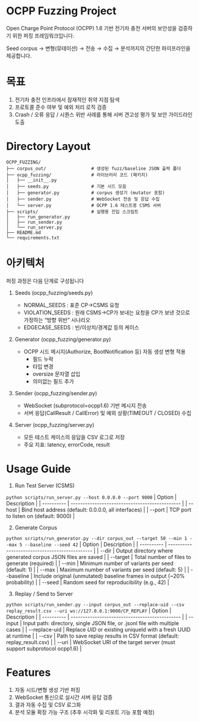 # OCPP Fuzzing Project
Open Charge Point Protocol (OCPP) 1.6 기반 전기차 충전 서버의 보안성을 검증하기 위한 퍼징 프레임워크입니다.

Seed corpus → 변형(뮤테이션) → 전송 → 수집 → 분석까지의 간단한 파이프라인을 제공합니다.

# 목표
1) 전기차 충전 인프라에서 잠재적인 취약 지점 탐색
2) 프로토콜 준수 여부 및 예외 처리 로직 검증
3) Crash / 오류 응답 / 시퀀스 위반 사례를 통해 서버 견고성 평가 및 보안 가이드라인 도출

# Directory Layout
```
OCPP_FUZZING/
├── corpus_out/                 # 생성된 fuzz/baseline JSON 출력 폴더
├── ocpp_fuzzing/               # 라이브러리 코드 (패키지)
│   ├── __init__.py
│   ├── seeds.py                # 기본 시드 모음
│   ├── generator.py            # corpus 생성기 (mutator 포함)
│   ├── sender.py               # WebSocket 전송 및 응답 수집
│   └── server.py               # OCPP 1.6 테스트용 CSMS 서버
├── scripts/                    # 실행용 진입 스크립트
│   ├── run_generator.py
│   ├── run_sender.py
│   └── run_server.py
├── README.md
└── requirements.txt
```
# 아키텍처
퍼징 과정은 다음 단계로 구성됩니다
1) Seeds (ocpp_fuzzing/seeds.py)
    - NORMAL_SEEDS : 표준 CP→CSMS 요청
    - VIOLATION_SEEDS : 원래 CSMS→CP가 보내는 요청을 CP가 보낸 것으로 가정하는 “방향 위반” 시나리오
    - EDGECASE_SEEDS : 빈/이상치/경계값 등의 케이스
2) Generator (ocpp_fuzzing/generator.py)
      - OCPP 시드 메시지(Authorize, BootNotification 등) 자동 생성
      변형 적용
        - 필드 누락
        - 타입 변경
        - oversize 문자열 삽입
        - 의미없는 필드 추가

4) Sender (ocpp_fuzzing/sender.py)
    - WebSocket (subprotocol=ocpp1.6) 기반 메시지 전송
    - 서버 응답(CallResult / CallError) 및 예외 상황(TIMEOUT / CLOSED) 수집

5) Server (ocpp_fuzzing/server.py)
    - 모든 테스트 케이스의 응답을 CSV 로그로 저장
    - 주요 지표: latency, errorCode, result

# Usage Guide
1) Run Test Server (CSMS)
   
```python scripts/run_server.py --host 0.0.0.0 --port 9000```
| Option    | Description                                    |
| ---------- | ---------------------------------------------- |
| --host | Bind host address (default: 0.0.0.0, all interfaces)                |
| --port | TCP port to listen on (default: 9000)                |

2) Generate Corpus

```python scripts/run_generator.py --dir corpus_out --target 50 --min 1 --max 5 --baseline --seed 42```
| Option    | Description                                    |
| ---------- | ---------------------------------------------- |
| --dir | Output directory where generated corpus JSON files are saved                |
| --target | Total number of files to generate (required)                |
| --min | Minimum number of variants per seed (default: 1)                |
| --max | Maximum number of variants per seed (default: 5)                |
| --baseline | Include original (unmutated) baseline frames in output (~20% probability)                |
| --seed | Random seed for reproducibility (e.g., 42)                |

3) Replay / Send to Server

```python scripts/run_sender.py --input corpus_out --replace-uid --csv replay_result.csv --uri ws://127.0.0.1:9000/CP_REPLAY```
| Option    | Description                                    |
| ---------- | ---------------------------------------------- |
| --input | Input path: directory, single JSON file, or .jsonl file with multiple cases                |
| --replace-uid | Replace $UID$ or existing uniqueId with a fresh UUID at runtime                |
| --csv | Path to save replay results in CSV format (default: replay_result.csv)                |
| --uri | WebSocket URI of the target server (must support subprotocol ocpp1.6)                |

# Features
1) 자동 시드/변형 생성 기반 퍼징
2) WebSocket 통신으로 실시간 서버 응답 검증
3) 결과 자동 수집 및 CSV 로그화
4) 분석 모듈 확장 가능 구조 (추후 시각화 및 리포트 기능 포함 예정)
